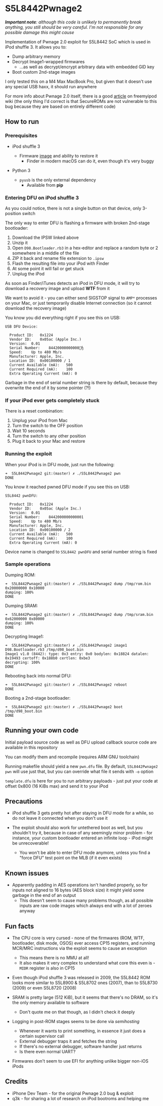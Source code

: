 # S5L8442Pwnage2

***Important note**: although this code is unlikely to permanently break anything, you still should be very careful. I'm not responsible for any possible damage this might cause*

Implementation of Pwnage 2.0 exploit for S5L8442 SoC which is used in iPod shuffle 3. It allows you to:

* Dump arbitrary memory
* Decrypt Image1-wrapped firmwares
    * ...as well as decrypt/encrypt arbitrary data with embedded GID key
* Boot custom 2nd-stage images

I only tested this on a M4 Max MacBook Pro, but given that it doesn't use any special USB haxx, it should run anywhere

For more info about Pwnage 2.0 itself, there is a good [article](https://freemyipod.org/wiki/Pwnage_2.0) on freemyipod wiki (the only thing I'd correct is that SecureROMs are not vulnerable to this bug because they are based on entirely different code)

## How to run
### Prerequisites

* iPod shuffle 3
    * Firmware [image](https://secure-appldnld.apple.com/iPod/SBML/osx/bundles/061-6315.20090526.AQS4R/iPod_132.1.1.ipsw) and ability to restore it
        * Finder in modern macOS can do it, even though it's very buggy

* Python 3
    * `pyusb` is the only external dependency
        * Available from **pip**

### Entering DFU on iPod shuffle 3

As you could notice, there is not a single button on that device, only 3-position switch

The only way to enter DFU is flashing a firmware with broken 2nd-stage bootloader:

1. Download the IPSW linked above
2. Unzip it
3. Open `D98.Bootloader.rb3` in a hex-editor and replace a random byte or 2 somewhere in a middle of the file
4. ZIP it back and rename file extension to `.ipsw`
5. Flash the resulting file into your iPod with Finder
6. At some point it will fail or get stuck
7. Unplug the iPod

As soon as Finder/iTunes detects an iPod in DFU mode, it will try to download a recovery image and upload **WTF** from it

We want to avoid it - you can either send SIGSTOP signal to `AMP*` processes on your Mac, or just temporarily disable Internet connection (so it cannot download the recovery image)

You know you did everything right if you see this on USB:

```
USB DFU Device:

  Product ID:	0x1224
  Vendor ID:	0x05ac (Apple Inc.)
  Version:	0.01
  Serial Number:	84420000000000ɧ
  Speed:	Up to 480 Mb/s
  Manufacturer:	Apple, Inc.
  Location ID:	0x00100000 / 1
  Current Available (mA):	500
  Current Required (mA):	100
  Extra Operating Current (mA):	0
```

Garbage in the end of serial number string is there by default, because they overwrite the end of it by some pointer (?!)

### If your iPod ever gets completely stuck

There is a reset combination:

1. Unplug your iPod from Mac
2. Turn the switch to the OFF position
3. Wait 10 seconds
4. Turn the switch to any other position
5. Plug it back to your Mac and restore

### Running the exploit

When your iPod is in DFU mode, just run the following:

```
➜  S5L8442Pwnage2 git:(master) ✗ ./S5L8442Pwnage2 pwn                                                                           
DONE
```

You know it reached pwned DFU mode if you see this on USB:

```
S5L8442 pwnDFU:

  Product ID:	0x1224
  Vendor ID:	0x05ac (Apple Inc.)
  Version:	0.01
  Serial Number:	8442000000000001
  Speed:	Up to 480 Mb/s
  Manufacturer:	Apple, Inc.
  Location ID:	0x00100000 / 2
  Current Available (mA):	500
  Current Required (mA):	100
  Extra Operating Current (mA):	0
```

Device name is changed to `S5L8442 pwnDFU` and serial number string is fixed

### Sample operations

Dumping ROM:

```
➜  S5L8442Pwnage2 git:(master) ✗ ./S5L8442Pwnage2 dump /tmp/rom.bin 0x20000000 0x10000
dumping: 100%
DONE
```

Dumping SRAM:

```
➜  S5L8442Pwnage2 git:(master) ✗ ./S5L8442Pwnage2 dump /tmp/sram.bin 0x62000000 0x80000
dumping: 100%
DONE
```

Decrypting Image1:

```
➜  S5L8442Pwnage2 git:(master) ✗ ./S5L8442Pwnage2 image1 D98.Bootloader.rb3 /tmp/d98_boot.bin
Image1 v1.0 (8442): type: 0x3 entry: 0x0 bodylen: 0x18824 datalen: 0x19493 certoff: 0x188b0 certlen: 0xbe3
decrypting: 100%
DONE
```

Rebooting back into normal DFU:

```
➜  S5L8442Pwnage2 git:(master) ✗ ./S5L8442Pwnage2 reboot                                                                           
DONE
```

Booting a 2nd-stage bootloader:

```
➜  S5L8442Pwnage2 git:(master) ✗ ./S5L8442Pwnage2 boot /tmp/d98_boot.bin
DONE
```

## Running your own code

Initial payload source code as well as DFU upload callback source code are available in this repository

You can modify them and recompile (requires ARM GNU toolchain)

Running makefile should yield a new `pwn.dfu` file. By default, `S5L8442Pwnage2 pwn` will use just that, but you can override what file it sends with `-o` option

`template.dfu` is here for you to run arbitrary payloads - just put your code at offset 0x800 (16 KiBs max) and send it to your iPod

## Precautions

* iPod shuffle 3 gets pretty hot after staying in DFU mode for a while, so do not leave it connected when you don't use it

* The exploit should also work for untethered boot as well, but you shouldn't try it, because in case of any seemingly minor problem - for instance, your custom bootloader entered an infinite loop - iPod might be unrecoverable!
    * You won't be able to enter DFU mode anymore, unless you find a "force DFU" test point on the MLB (if it even exists)

## Known issues

* Apparently padding in AES operations isn't handled properly, so for inputs not aligned to 16 bytes (AES block size) it might yield some garbage in the end of an output
    * This doesn't seem to cause many problems though, as all possible inputs are raw code images which always end with a lot of zeroes anyway

## Fun facts

* The CPU core is very cursed - none of the firmwares (ROM, WTF, bootloader, disk mode, OSOS) ever access CP15 registers, and running MCR/MRC instructions via the exploit seems to cause an exception
    * This means there is no MMU at all!
    * It also makes it very complex to understand what core this even is - `MIDR` register is also in CP15

* Even though iPod shuffle 3 was released in 2009, the S5L8442 ROM looks more similar to S5L8900 & S5L8702 ones (2007), than to S5L8730 (2009) or even S5L8720 (2008)

* SRAM is pretty large (512 KiB), but it seems that there's no DRAM, so it's the only memory available to software
    * Don't quote me on that though, as I didn't check it deeply

* Logging in post-ROM stages seems to be done via *semihosting*
    * Whenever it wants to print something, in essence it just does a certain supervisor call
    * External debugger traps it and fetches the string
    * If there's no external debugger, software handler just returns
    * Is there even normal UART?

* Firmwares don't seem to use EFI for anything unlike bigger non-iOS iPods

## Credits

* iPhone Dev Team - for the original Pwnage 2.0 bug & exploit
* q3k - for sharing a lot of research on iPod bootroms and helping me
